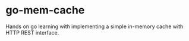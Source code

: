 # go-mem-cache

Hands on go learning with implementing a simple in-memory cache with HTTP REST interface.
